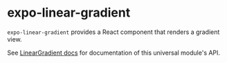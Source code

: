 # expo-linear-gradient

`expo-linear-gradient` provides a React component that renders a gradient view.

See [LinearGradient docs](https://docs.expo.io/versions/latest/sdk/linear-gradient) for documentation of this universal module's API.
